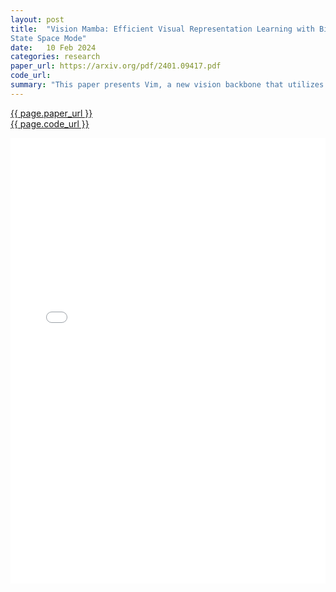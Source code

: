 ```yaml
---
layout: post
title:  "Vision Mamba: Efficient Visual Representation Learning with Bidirectional
State Space Mode"
date:   10 Feb 2024
categories: research
paper_url: https://arxiv.org/pdf/2401.09417.pdf
code_url: 
summary: "This paper presents Vim, a new vision backbone that utilizes bidirectional Mamba blocks for efficient and effective visual data representation, challenging the necessity of self-attention. Vim integrates position embeddings with bidirectional state space models to handle the position-sensitivity and global context needs of visual data. Testing on ImageNet, COCO, and ADE20k shows Vim outperforms established vision transformers like DeiT in performance while being significantly more computation and memory efficient. For instance, Vim is 2.8× faster and uses 86.8% less GPU memory than DeiT for batch inference on high-resolution images, demonstrating its potential as a next-generation vision backbone."
---
```


<style>
.responsive-pdf-container {
    overflow: hidden;
    padding-top: 141.42%; /* 16:9 Aspect Ratio, adjust as needed */
    position: relative;
}

.responsive-pdf-container iframe {
    border: none;
    height: 100%;
    left: 0;
    position: absolute;
    top: 0;
    width: 100%;
}
</style>

<a href="{{ page.paper_url }}">{{ page.paper_url }}</a><br>
<a href="{{ page.code_url }}">{{ page.code_url }}</a>

<div class="responsive-pdf-container">
    <iframe src="{{ page.paper_url }}" style="border: none;"></iframe>
</div>